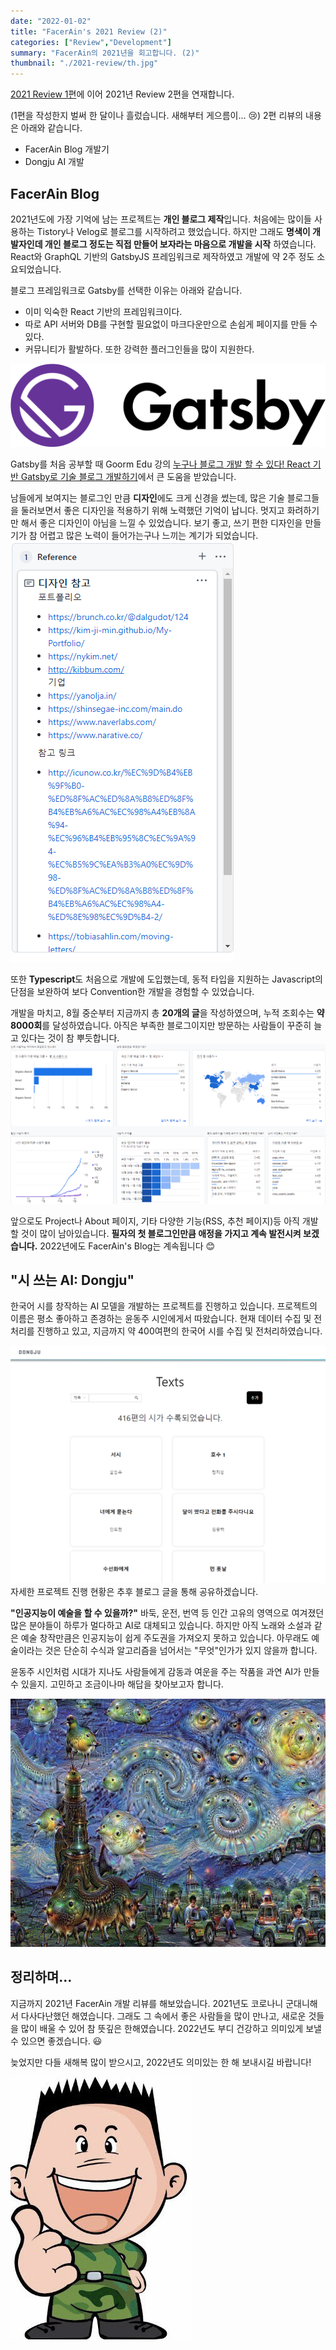 ```yaml
---
date: "2022-01-02"
title: "FacerAin's 2021 Review (2)"
categories: ["Review","Development"]
summary: "FacerAin의 2021년을 회고합니다. (2)"
thumbnail: "./2021-review/th.jpg"
---
```


[2021 Review 1편](https://facerain.club/2021-review/)에 이어 2021년 Review 2편을 연재합니다.  

(1편을 작성한지 벌써 한 달이나 흘렀습니다. 새해부터 게으름이... 😢)
2편 리뷰의 내용은 아래와 같습니다.
- FacerAin Blog 개발기
- Dongju AI 개발


## FacerAin Blog
2021년도에 가장 기억에 남는 프로젝트는 **개인 블로그 제작**입니다. 
처음에는 많이들 사용하는 Tistory나  Velog로 블로그를 시작하려고 했었습니다. 하지만 그래도 **명색이 개발자인데 개인 블로그 정도는 직접 만들어 보자라는 마음으로 개발을 시작** 하였습니다.
React와 GraphQL 기반의 GatsbyJS 프레임워크로 제작하였고 개발에 약 2주 정도 소요되었습니다.  

블로그 프레임워크로 Gatsby를 선택한 이유는 아래와 같습니다.
- 이미 익숙한 React 기반의 프레임워크이다.
- 따로 API 서버와 DB를 구현할 필요없이 마크다운만으로 손쉽게 페이지를 만들 수 있다.
- 커뮤니티가 활발하다. 또한 강력한 플러그인들을 많이 지원한다.

![Gatsby](./2021-review-2/gatsby.png "Static 페이지 생성 프레임워크 Gatsby")
  

Gatsby를 처음 공부할 때 Goorm Edu 강의 [누구나 블로그 개발 할 수 있다! React 기반 Gatsby로 기술 블로그 개발하기](https://edu.goorm.io/lecture/25881/%EB%88%84%EA%B5%AC%EB%82%98-%EB%B8%94%EB%A1%9C%EA%B7%B8-%EA%B0%9C%EB%B0%9C-%ED%95%A0-%EC%88%98-%EC%9E%88%EB%8B%A4-react-%EA%B8%B0%EB%B0%98-gatsby%EB%A1%9C-%EA%B8%B0%EC%88%A0-%EB%B8%94%EB%A1%9C%EA%B7%B8-%EA%B0%9C%EB%B0%9C%ED%95%98%EA%B8%B0)에서 큰 도움을 받았습니다.  


남들에게 보여지는 블로그인 만큼 **디자인**에도 크게 신경을 썼는데, 많은 기술 블로그들을 둘러보면서 좋은 디자인을 적용하기 위해 노력했던 기억이 납니다.
멋지고 화려하기만 해서 좋은 디자인이 아님을 느낄 수 있었습니다. 보기 좋고, 쓰기 편한 디자인을 만들기가 참 어렵고 많은 노력이 들어가는구나 느끼는 계기가 되었습니다. 
![Blog](./2021-review-2/blog-reference.png "디자인을 참고한 블로그들")  

또한 **Typescript**도 처음으로 개발에 도입했는데, 동적 타입을 지원하는 Javascript의 단점을 보완하여 보다 Convention한 개발을 경험할 수 있었습니다. 

개발을 마치고, 8월 중순부터 지금까지 총 **20개의 글**을 작성하였으며, 누적 조회수는 **약 8000회**를 달성하였습니다. 
아직은 부족한 블로그이지만 방문하는 사람들이 꾸준히 늘고 있다는 것이 참 뿌듯합니다. 
![Blog](./2021-review-2/blog.png "북한에서는 왜 접속한거죠...?")

앞으로도 Project나 About 페이지, 기타 다양한 기능(RSS, 추천 페이지)등 아직 개발할 것이 많이 남아있습니다.
**필자의 첫 블로그인만큼 애정을 가지고 계속 발전시켜 보겠습니다.** 2022년에도 FacerAin's Blog는 계속됩니다 😊

## "시 쓰는 AI: Dongju"
한국어 시를 창작하는 AI 모델을 개발하는 프로젝트를 진행하고 있습니다. 프로젝트의 이름은 평소 좋아하고 존경하는 윤동주 시인에게서 따왔습니다.
현재 데이터 수집 및 전처리를 진행하고 있고, 지금까지 약 400여편의 한국어 시를 수집 및 전처리하였습니다.

![dongju](./2021-review-2/dongju.png "Dongju 데이터 대시보드")
자세한 프로젝트 진행 현황은 추후 블로그 글을 통해 공유하겠습니다.


**"인공지능이 예술을 할 수 있을까?"**
바둑, 운전, 번역 등 인간 고유의 영역으로 여겨졌던 많은 분야들이 하루가 멀다하고 AI로 대체되고 있습니다.
하지만 아직 노래와 소설과 같은 예술 창작만큼은 인공지능이 쉽게 주도권을 가져오지 못하고 있습니다.
아무래도 예술이라는 것은 단순히 수식과 알고리즘을 넘어서는 "무엇"인가가 있지 않을까 합니다.

윤동주 시인처럼 시대가 지나도 사람들에게 감동과 여운을 주는 작품을 과연 AI가 만들 수 있을지. 고민하고 조금이나마 해답을 찾아보고자 합니다.

![google Deep Dream](./2021-review-2/deep.png "구글의 딥드림")

## 정리하며...
지금까지 2021년 FacerAin 개발 리뷰를 해보았습니다. 2021년도 코로나니 군대니해서 다사다난했던 해였습니다. 그래도 그 속에서 좋은 사람들을 많이 만나고, 새로운 것들을 많이 배울 수 있어 참 뜻깊은 한해였습니다. 2022년도 부디 건강하고 의미있게 보낼 수 있으면 좋겠습니다. 😃  

늦었지만 다들 새해복 많이 받으시고, 2022년도 의미있는 한 해 보내시길 바랍니다!

![army-image](./2021-review/1.jpg "2022년도 굳건이와 함께합니다!")